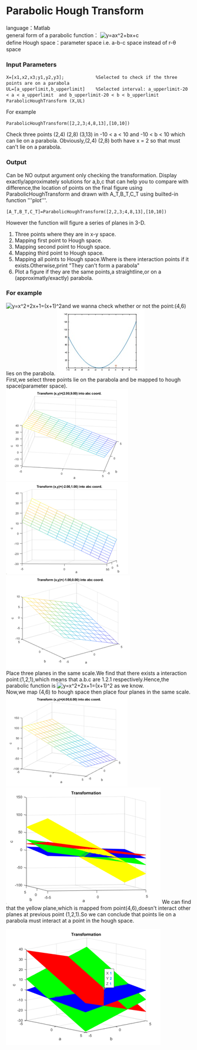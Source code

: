 # Parabolic Hough Transform  
language：Matlab  
general form of a parabolic function： <img src="https://latex.codecogs.com/gif.latex?y=ax^2&plus;bx&plus;c" title="y=ax^2+bx+c" />  
define Hough space：parameter space  i.e. a-b-c space instead of r-θ space
###  Input Parameters

```
X=[x1,x2,x3;y1,y2,y3];            %Selected to check if the three points are on a parabola
UL=[a_upperlimit,b_upperlimit]    %Selected interval: a_upperlimit-20 < a < a_upperlimit  and b_upperlimit-20 < b < b_upperlimit
ParabolicHoughTransform (X,UL)
```

For example
```
ParabolicHoughTransform([2,2,3;4,8,13],[10,10])
```
Check three points (2,4) (2,8) (3,13) in -10 < a < 10 and -10 < b < 10 which can lie on a parabola.
Obviously,(2,4) (2,8) both have x = 2 so that must can't lie on a parabola.

###  Output
Can be NO output argument only checking the transformation.
Display exactly/approximately solutions for a,b,c that can help you to compare with difference,the location of points on the final figure using ParabolicHoughTransform and drawn  with A_T,B_T,C_T using builted-in function '''plot'''.

```
[A_T,B_T,C_T]=ParabolicHoughTransform([2,2,3;4,8,13],[10,10])
```
However the function will figure a series of planes in 3-D.
1. Three points where they are in x-y space.
2. Mapping first point to Hough space.
3. Mapping second point to Hough space.
4. Mapping third point to Hough space.
5. Mapping all points to Hough space.Where is there interaction points if it exists.Otherwise,print "They can't form a parabola"
6. Plot a figure if they are the same points,a straightline,or on a (approximatly/exactly) parabola.

###  For example  
<img src="https://latex.codecogs.com/gif.latex?y=x^2&plus;2x&plus;1=(x&plus;1)^2" title="y=x^2+2x+1=(x+1)^2" />and we wanna check whether or not the point:(4,6) lies on the parabola.
![image](https://github.com/autotntfan/BIP/blob/master/Midterm/image/e10.jpg)  
First,we select three points lie on the parabola and be mapped to hough space(parameter space).  
![image](https://github.com/autotntfan/BIP/blob/master/Midterm/image/e11.png) ![image](https://github.com/autotntfan/BIP/blob/master/Midterm/image/e12.png) 
![image](https://github.com/autotntfan/BIP/blob/master/Midterm/image/e13.png)  
Place three planes in the same scale.We find that there exists a interaction  point:(1,2,1),which means that a.b.c are 1.2.1 respectively.Hence,the parabolic function is <img src="https://latex.codecogs.com/gif.latex?y=x^2&plus;2x&plus;1=(x&plus;1)^2" title="y=x^2+2x+1=(x+1)^2" /> as we know.  
Now,we map (4,6) to hough space then place four planes in the same scale. 
![image](https://github.com/autotntfan/BIP/blob/master/Midterm/image/e14.png)  ![image](https://github.com/autotntfan/BIP/blob/master/Midterm/image/e16.png)
We can find that the yellow plane,which is mapped from point(4,6),doesn't interact other planes at previous point (1,2,1).So we can conclude that points lie on a parabola must interact at a point in the hough space.

![image](https://github.com/autotntfan/BIP/blob/master/Midterm/image/e15.png)

